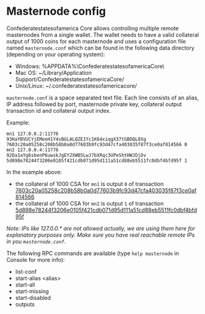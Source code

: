 Masternode config
=======================

Confederatestatesofamerica Core allows controlling multiple remote masternodes from a single wallet. The wallet needs to have a valid collateral output of 1000 coins for each masternode and uses a configuration file named `masternode.conf` which can be found in the following data directory (depending on your operating system):
 * Windows: %APPDATA%\ConfederatestatesofamericaCore\
 * Mac OS: ~/Library/Application Support/ConfederatestatesofamericaCore/
 * Unix/Linux: ~/.confederatestatesofamericacore/

`masternode.conf` is a space separated text file. Each line consists of an alias, IP address followed by port, masternode private key, collateral output transaction id and collateral output index.

Example:
```
mn1 127.0.0.2:11776 93HaYBVUCYjEMeeH1Y4sBGLALQZE1Yc1K64xiqgX37tGBDQL8Xg 7603c20a05258c208b58b0a0d77603b9fc93d47cfa403035f87f3ce0af814566 0
mn2 127.0.0.4:11776 92Da1aYg6sbenP6uwskJgEY2XWB5LwJ7bXRqc3UPeShtHWJDjDv 5d898e78244f3206e0105f421cdb071d95d111a51cd88eb5511fc0dbf4bfd95f 1
```

In the example above:
* the collateral of 1000 CSA for `mn1` is output `0` of transaction [7603c20a05258c208b58b0a0d77603b9fc93d47cfa403035f87f3ce0af814566](https://test.explorer.confederatestatesofamerica.org/tx/7603c20a05258c208b58b0a0d77603b9fc93d47cfa403035f87f3ce0af814566)
* the collateral of 1000 CSA for `mn2` is output `1` of transaction [5d898e78244f3206e0105f421cdb071d95d111a51cd88eb5511fc0dbf4bfd95f](https://test.explorer.confederatestatesofamerica.org/tx/5d898e78244f3206e0105f421cdb071d95d111a51cd88eb5511fc0dbf4bfd95f)

_Note: IPs like 127.0.0.* are not allowed actually, we are using them here for explanatory purposes only. Make sure you have real reachable remote IPs in you `masternode.conf`._

The following RPC commands are available (type `help masternode` in Console for more info):
* list-conf
* start-alias \<alias\>
* start-all
* start-missing
* start-disabled
* outputs
